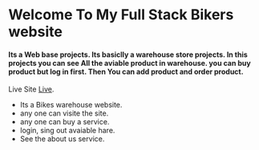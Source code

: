 # Welcome To My Full Stack Bikers website
#### Its a Web base projects. Its basiclly a warehouse store projects. In this projects you can see All the aviable product in warehouse. you can buy product but log in first. Then You can add product and order product.

Live Site [Live](https://bikers-app-bd218.web.app/).

- Its a Bikes warehouse website.
- any one can visite the site.
- any one can buy a service.
- login, sing out avaiable hare.
- See the about us service.

